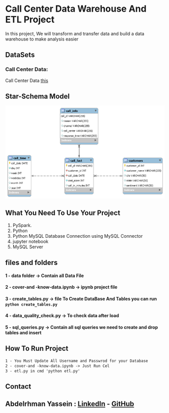 # Call Center Data Warehouse And ETL Project

In this project, We will transform and transfer data and build a data warehouse to make analysis easier
## DataSets

###  Call Center Data:
Call Center Data [this](https://data.world/markbradbourne/rwfd-real-world-fake-data/workspace/file?filename=Call+Center.csv)




## Star-Schema Model
![Star-Schema](images\call-center.png)


## What You Need To Use Your Project

  01. PySpark.
  02. Python  
  03. Python MySQL Database Connection using MySQL Connector
  04. jupyter notebook
  05. MySQL Server


## files and folders
#### 1 - data folder -> Contain all Data File
#### 2 - cover-and -know-data.ipynb  -> ipynb project file
#### 3 - create_tables.py -> file To Create DataBase And Tables you can run ` python create_tables.py`
#### 4 - data_quality_check.py -> To check data after load 
#### 5 - sql_queries.py -> Contain all sql queries we need to create and drop tables and insert

## How To Run Project
    1 - You Must Update All Username and Passwrod for your Database
    2 - cover-and -know-data.ipynb -> Just Run Cel
    3 - etl.py in cmd 'python etl.py'



## Contact

## **Abdelrhman Yassein  :**  [LinkedIn](https://www.linkedin.com/in/Abdelrhman-Yassein/) - [GitHub](https://github.com/Abdelrhman-Yassein?tab=repositories)

